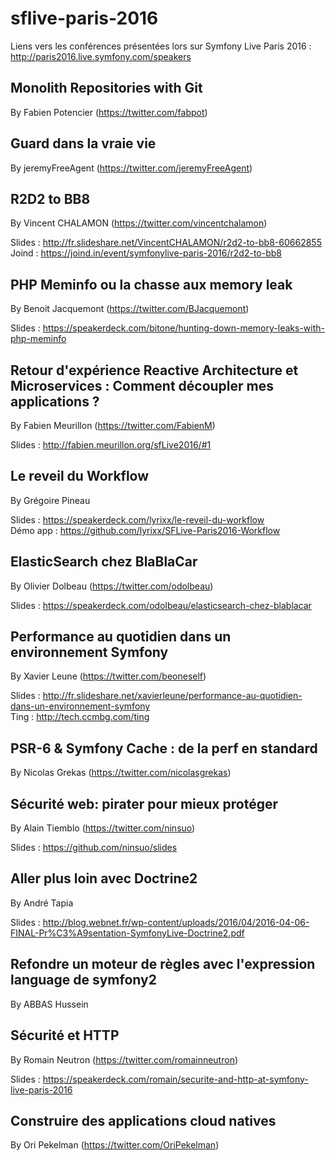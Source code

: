# sflive-paris-2016

Liens vers les conférences présentées lors sur Symfony Live Paris 2016 : http://paris2016.live.symfony.com/speakers

## Monolith Repositories with Git

By Fabien Potencier (https://twitter.com/fabpot) 

## Guard dans la vraie vie

By jeremyFreeAgent (https://twitter.com/jeremyFreeAgent)

## R2D2 to BB8

By Vincent CHALAMON (https://twitter.com/vincentchalamon)

Slides : http://fr.slideshare.net/VincentCHALAMON/r2d2-to-bb8-60662855  
Joind : https://joind.in/event/symfonylive-paris-2016/r2d2-to-bb8

## PHP Meminfo ou la chasse aux memory leak

By Benoit Jacquemont (https://twitter.com/BJacquemont)

Slides : https://speakerdeck.com/bitone/hunting-down-memory-leaks-with-php-meminfo

## Retour d'expérience Reactive Architecture et Microservices : Comment découpler mes applications ?

By Fabien Meurillon (https://twitter.com/FabienM)

Slides : http://fabien.meurillon.org/sfLive2016/#1

## Le reveil du Workflow

By Grégoire Pineau

Slides : https://speakerdeck.com/lyrixx/le-reveil-du-workflow  
Démo app : https://github.com/lyrixx/SFLive-Paris2016-Workflow

## ElasticSearch chez BlaBlaCar

By Olivier Dolbeau (https://twitter.com/odolbeau)

Slides : https://speakerdeck.com/odolbeau/elasticsearch-chez-blablacar

## Performance au quotidien dans un environnement Symfony

By Xavier Leune (https://twitter.com/beoneself)

Slides : http://fr.slideshare.net/xavierleune/performance-au-quotidien-dans-un-environnement-symfony  
Ting : http://tech.ccmbg.com/ting

## PSR-6 & Symfony Cache : de la perf en standard

By Nicolas Grekas (https://twitter.com/nicolasgrekas)

## Sécurité web: pirater pour mieux protéger

By Alain Tiemblo (https://twitter.com/ninsuo)

Slides : https://github.com/ninsuo/slides

## Aller plus loin avec Doctrine2

By André Tapia

Slides : http://blog.webnet.fr/wp-content/uploads/2016/04/2016-04-06-FINAL-Pr%C3%A9sentation-SymfonyLive-Doctrine2.pdf

## Refondre un moteur de règles avec l'expression language de symfony2

By ABBAS Hussein

## Sécurité et HTTP

By Romain Neutron (https://twitter.com/romainneutron)

Slides : https://speakerdeck.com/romain/securite-and-http-at-symfony-live-paris-2016

## Construire des applications cloud natives

By Ori Pekelman (https://twitter.com/OriPekelman)
